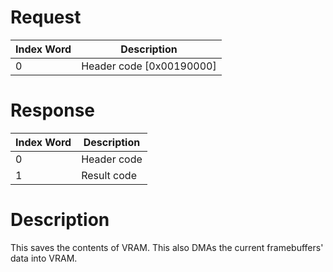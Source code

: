# Request

| Index Word | Description                |
|------------|----------------------------|
| 0          | Header code \[0x00190000\] |

# Response

| Index Word | Description |
|------------|-------------|
| 0          | Header code |
| 1          | Result code |

# Description

This saves the contents of VRAM. This also DMAs the current
framebuffers' data into VRAM.